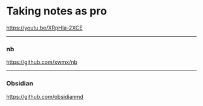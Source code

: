 # Taking notes as pro

https://youtu.be/XRpHIa-2XCE

---

### nb
https://github.com/xwmx/nb

---

### Obsidian
https://github.com/obsidianmd


